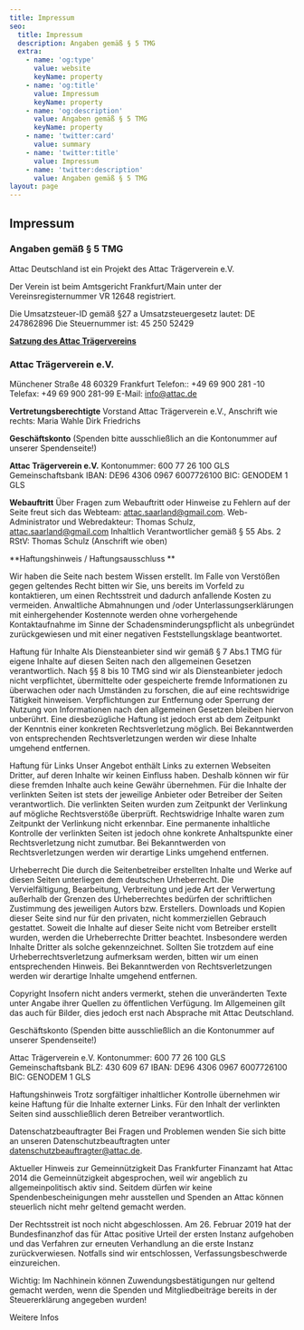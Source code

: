 ```yaml
---
title: Impressum
seo:
  title: Impressum
  description: Angaben gemäß § 5 TMG
  extra:
    - name: 'og:type'
      value: website
      keyName: property
    - name: 'og:title'
      value: Impressum
      keyName: property
    - name: 'og:description'
      value: Angaben gemäß § 5 TMG
      keyName: property
    - name: 'twitter:card'
      value: summary
    - name: 'twitter:title'
      value: Impressum
    - name: 'twitter:description'
      value: Angaben gemäß § 5 TMG
layout: page
---
```

## Impressum
### Angaben gemäß § 5 TMG
Attac Deutschland ist ein Projekt des Attac Trägerverein e.V.  

Der Verein ist beim Amtsgericht Frankfurt/Main unter der
Vereinsregisternummer VR 12648 registriert.  

Die Umsatzsteuer-ID gemäß §27 a Umsatzsteuergesetz lautet: DE 247862896
Die Steuernummer ist: 45 250 52429

**[Satzung des Attac Trägervereins](https://www.attac.de/fileadmin/user_upload/bundesebene/attac-strukturen/AttacTraegerverein-eV__Satzung_Sept2015.pdf)**  

### Attac Trägerverein e.V.
Münchener Straße 48
60329 Frankfurt
Telefon:: +49 69 900 281 -10
Telefax: +49 69 900 281-99
E-Mail: info@attac.de

**Vertretungsberechtigte**
Vorstand Attac Trägerverein e.V., Anschrift wie rechts:
Maria Wahle
Dirk Friedrichs

**Geschäftskonto**
(Spenden bitte ausschließlich an die Kontonummer auf unserer Spendenseite!)

**Attac Trägerverein e.V.**
Kontonummer: 600 77 26 100
GLS Gemeinschaftsbank
IBAN: DE96 4306 0967 6007726100
BIC: GENODEM 1 GLS

**Webauftritt**
Über Fragen zum Webauftritt oder Hinweise zu Fehlern auf der Seite freut sich das Webteam: attac.saarland@gmail.com.
Web-Administrator und Webredakteur: Thomas Schulz, attac.saarland@gmail.com
Inhaltlich Verantwortlicher gemäß § 55 Abs. 2 RStV: Thomas Schulz (Anschrift wie oben)


**Haftungshinweis / Haftungsausschluss  **

Wir haben die Seite nach bestem Wissen erstellt. Im Falle von Verstößen gegen geltendes Recht bitten wir Sie, uns bereits im Vorfeld zu kontaktieren, um einen Rechtsstreit und dadurch anfallende Kosten zu vermeiden. Anwaltliche Abmahnungen und /oder Unterlassungserklärungen mit einhergehender Kostennote werden ohne vorhergehende Kontaktaufnahme im Sinne der Schadensminderungspflicht als unbegründet zurückgewiesen und mit einer negativen Feststellungsklage beantwortet.

Haftung für Inhalte
Als Diensteanbieter sind wir gemäß § 7 Abs.1 TMG für eigene Inhalte auf diesen Seiten nach den allgemeinen Gesetzen verantwortlich. Nach §§ 8 bis 10 TMG sind wir als Diensteanbieter jedoch nicht verpflichtet, übermittelte oder gespeicherte fremde Informationen zu überwachen oder nach Umständen zu forschen, die auf eine rechtswidrige Tätigkeit hinweisen.
Verpflichtungen zur Entfernung oder Sperrung der Nutzung von Informationen nach den allgemeinen Gesetzen bleiben hiervon unberührt. Eine diesbezügliche Haftung ist jedoch erst ab dem Zeitpunkt der Kenntnis einer konkreten Rechtsverletzung möglich. Bei Bekanntwerden von entsprechenden Rechtsverletzungen werden wir diese Inhalte umgehend entfernen.

Haftung für Links
Unser Angebot enthält Links zu externen Webseiten Dritter, auf deren Inhalte wir keinen Einfluss haben. Deshalb können wir für diese fremden Inhalte auch keine Gewähr übernehmen. Für die Inhalte der verlinkten Seiten ist stets der jeweilige Anbieter oder Betreiber der Seiten verantwortlich. Die verlinkten Seiten wurden zum Zeitpunkt der Verlinkung auf mögliche Rechtsverstöße überprüft. Rechtswidrige Inhalte waren zum Zeitpunkt der Verlinkung nicht erkennbar.
Eine permanente inhaltliche Kontrolle der verlinkten Seiten ist jedoch ohne konkrete Anhaltspunkte einer Rechtsverletzung nicht zumutbar. Bei Bekanntwerden von Rechtsverletzungen werden wir derartige Links umgehend entfernen.

Urheberrecht
Die durch die Seitenbetreiber erstellten Inhalte und Werke auf diesen Seiten unterliegen dem deutschen Urheberrecht. Die Vervielfältigung, Bearbeitung, Verbreitung und jede Art der Verwertung außerhalb der Grenzen des Urheberrechtes bedürfen der schriftlichen Zustimmung des jeweiligen Autors bzw. Erstellers. Downloads und Kopien dieser Seite sind nur für den privaten, nicht kommerziellen Gebrauch gestattet.
Soweit die Inhalte auf dieser Seite nicht vom Betreiber erstellt wurden, werden die Urheberrechte Dritter beachtet. Insbesondere werden Inhalte Dritter als solche gekennzeichnet. Sollten Sie trotzdem auf eine Urheberrechtsverletzung aufmerksam werden, bitten wir um einen entsprechenden Hinweis. Bei Bekanntwerden von Rechtsverletzungen werden wir derartige Inhalte umgehend entfernen.

Copyright
Insofern nicht anders vermerkt, stehen die unveränderten Texte unter Angabe ihrer Quellen zu öffentlichen Verfügung. Im Allgemeinen gilt das auch für Bilder, dies jedoch erst nach Absprache mit Attac Deutschland.

Geschäftskonto
(Spenden bitte ausschließlich an die Kontonummer auf unserer Spendenseite!)

Attac Trägerverein e.V.
Kontonummer: 600 77 26 100
GLS Gemeinschaftsbank
BLZ: 430 609 67
IBAN: DE96 4306 0967 6007726100
BIC: GENODEM 1 GLS

Haftungshinweis 
Trotz sorgfältiger inhaltlicher Kontrolle übernehmen wir keine Haftung für die Inhalte externer Links. Für den Inhalt der verlinkten Seiten sind ausschließlich deren Betreiber verantwortlich.

Datenschatzbeauftragter
Bei Fragen und Problemen wenden Sie sich bitte an unseren Datenschutzbeauftragten unter datenschutzbeauftragter@attac.de.

 

Aktueller Hinweis zur Gemeinnützigkeit
Das Frankfurter Finanzamt hat Attac 2014 die Gemeinnützigkeit abgesprochen, weil wir angeblich zu allgemeinpolitisch aktiv sind. Seitdem dürfen wir keine Spendenbescheinigungen mehr ausstellen und Spenden an Attac können steuerlich nicht mehr geltend gemacht werden.

Der Rechtsstreit ist noch nicht abgeschlossen. Am 26. Februar 2019 hat der Bundesfinanzhof das für Attac positive Urteil der ersten Instanz aufgehoben und das Verfahren zur erneuten Verhandlung an die erste Instanz zurückverwiesen. Notfalls sind wir entschlossen, Verfassungsbeschwerde einzureichen.

Wichtig: Im Nachhinein können Zuwendungsbestätigungen nur geltend gemacht werden, wenn die Spenden und Mitgliedbeiträge bereits in der Steuererklärung angegeben wurden!

Weitere Infos